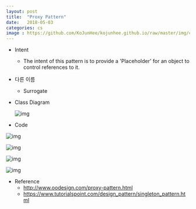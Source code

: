 ```yaml
---
layout: post
title:  "Proxy Pattern"
date:   2018-05-03
categories: cs
image : https://github.com/KoJunHee/kojunhee.github.io/raw/master/img/cs_img.jpg
---
```


- Intent

  - The intent of this pattern is to provide a 'Placeholder' for an object to control references to it.

- 다른 이름 

  - Surrogate			

- Class Diagram

  ![img](https://github.com/KoJunHee/kojunhee.github.io/raw/master/img/proxyUML.png)


- Code

![img](https://github.com/KoJunHee/kojunhee.github.io/raw/master/img/proxy01.png)

![img](https://github.com/KoJunHee/kojunhee.github.io/raw/master/img/proxy02.png)

![img](https://github.com/KoJunHee/kojunhee.github.io/raw/master/img/proxy03.png)

![img](https://github.com/KoJunHee/kojunhee.github.io/raw/master/img/proxy04.png)

- Reference
  - <http://www.oodesign.com/proxy-pattern.html>
  - <https://www.tutorialspoint.com/design_pattern/singleton_pattern.html>



